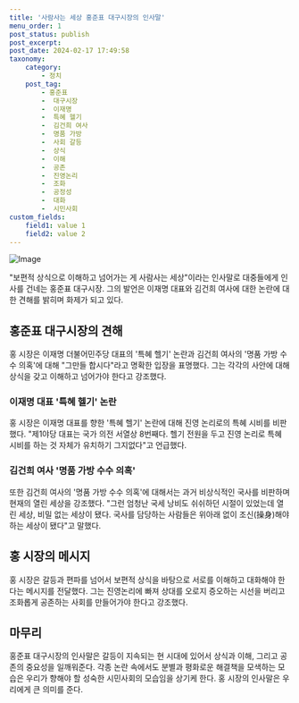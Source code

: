 ```yaml
---
title: '사람사는 세상 홍준표 대구시장의 인사말'
menu_order: 1
post_status: publish
post_excerpt: 
post_date: 2024-02-17 17:49:58
taxonomy:
    category:
        - 정치
    post_tag:
        - 홍준표
        -  대구시장
        -  이재명
        -  특혜 헬기
        -  김건희 여사
        -  명품 가방
        -  사회 갈등
        -  상식
        -  이해
        -  공존
        -  진영논리
        -  조화
        -  공정성
        -  대화
        -  시민사회
custom_fields:
    field1: value 1
    field2: value 2
---
```


![Image](https://imgnews.pstatic.net/image/421/2024/02/11/0007345838_001_20240211120301395.jpg?type=w647)

"보편적 상식으로 이해하고 넘어가는 게 사람사는 세상"이라는 인사말로 대중들에게 인사를 건네는 홍준표 대구시장. 그의 발언은 이재명 대표와 김건희 여사에 대한 논란에 대한 견해를 밝히며 화제가 되고 있다. 
## 홍준표 대구시장의 견해
홍 시장은 이재명 더불어민주당 대표의 '특혜 헬기' 논란과 김건희 여사의 '명품 가방 수수 의혹'에 대해 "그만들 합시다"라고 명확한 입장을 표명했다. 그는 각각의 사안에 대해 상식을 갖고 이해하고 넘어가야 한다고 강조했다.
### 이재명 대표 '특혜 헬기' 논란
홍 시장은 이재명 대표를 향한 '특혜 헬기' 논란에 대해 진영 논리로의 특혜 시비를 비판했다. "제1야당 대표는 국가 의전 서열상 8번째다. 헬기 전원을 두고 진영 논리로 특혜 시비를 하는 것 자체가 유치하기 그지없다"고 언급했다. 
### 김건희 여사 '명품 가방 수수 의혹'
또한 김건희 여사의 '명품 가방 수수 의혹'에 대해서는 과거 비상식적인 국사를 비판하며 현재의 열린 세상을 강조했다. "그런 엄청난 국세 낭비도 쉬쉬하던 시절이 있었는데 열린 세상, 비밀 없는 세상이 됐다. 국사를 담당하는 사람들은 위아래 없이 조신(操身)해야 하는 세상이 됐다"고 말했다.
## 홍 시장의 메시지
홍 시장은 갈등과 편파를 넘어서 보편적 상식을 바탕으로 서로를 이해하고 대화해야 한다는 메시지를 전달했다. 그는 진영논리에 빠져 상대를 오로지 증오하는 시선을 버리고 조화롭게 공존하는 사회를 만들어가야 한다고 강조했다. 
## 마무리
홍준표 대구시장의 인사말은 갈등이 지속되는 현 시대에 있어서 상식과 이해, 그리고 공존의 중요성을 일깨워준다. 각종 논란 속에서도 분별과 평화로운 해결책을 모색하는 모습은 우리가 향해야 할 성숙한 시민사회의 모습임을 상기케 한다. 홍 시장의 인사말은 우리에게 큰 의미를 준다.

